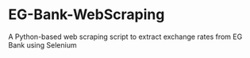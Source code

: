 # EG-Bank-WebScraping
A Python-based web scraping script to extract exchange rates from EG Bank using Selenium

